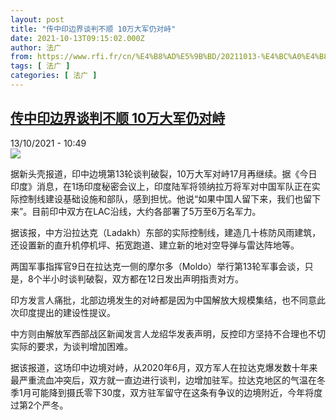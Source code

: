 ```yaml
---
layout: post
title: "传中印边界谈判不顺 10万大军仍对峙"
date: 2021-10-13T09:15:02.000Z
author: 法广
from: https://www.rfi.fr/cn/%E4%B8%AD%E5%9B%BD/20211013-%E4%BC%A0%E4%B8%AD%E5%8D%B0%E8%BE%B9%E7%95%8C%E8%B0%88%E5%88%A4%E4%B8%8D%E9%A1%BA-10%E4%B8%87%E5%A4%A7%E5%86%9B%E4%BB%8D%E5%AF%B9%E5%B3%99
tags: [ 法广 ]
categories: [ 法广 ]
---
```

<!--1634116502000-->
[传中印边界谈判不顺 10万大军仍对峙](https://www.rfi.fr/cn/%E4%B8%AD%E5%9B%BD/20211013-%E4%BC%A0%E4%B8%AD%E5%8D%B0%E8%BE%B9%E7%95%8C%E8%B0%88%E5%88%A4%E4%B8%8D%E9%A1%BA-10%E4%B8%87%E5%A4%A7%E5%86%9B%E4%BB%8D%E5%AF%B9%E5%B3%99)
------

<div>
<div>13/10/2021 - 10:49</div><img src="https://s.rfi.fr/media/display/087f08fe-a017-11ea-8fe1-005056a964fe/wy-4.jpg"><div >                    <p>据新头壳报道，印中边境第13轮谈判破裂，10万大军对峙17月再继续。据《今日印度》消息，在1场印度秘密会议上，印度陆军将领纳拉万将军对中国军队正在实际控制线建设基础设施和部队，感到担忧。他说“如果中国人留下来，我们也留下来”。目前印中双方在LAC沿线，大约各部署了5万至6万名军力。</p><p>据该报，中方沿拉达克（Ladakh）东部的实际控制线，建造几十栋防风雨建筑，还设置新的直升机停机坪、拓宽跑道、建立新的地对空导弹与雷达阵地等。</p><p>两国军事指挥官9日在拉达克一侧的摩尔多（Moldo）举行第13轮军事会谈，只是，8个半小时谈判破裂，双方都在12日发出声明指责对方。</p><p>印方发言人痛批，北部边境发生的对峙都是因为中国解放大规模集结，也不同意此次印度提出的建设性提议。</p><p>中方则由解放军西部战区新闻发言人龙绍华发表声明，反控印方坚持不合理也不切实际的要求，为谈判增加困难。</p><p>据该报道，这场印中边境对峙，从2020年6月，双方军人在拉达克爆发数十年来最严重流血冲突后，双方就一直边进行谈判，边增加驻军。拉达克地区的气温在冬季1月可能降到摄氏零下30度，双方驻军留守在这条有争议的边境附近，今年将度过第2个严冬。</p>                                            <div data-selfpromo-newsletter>    </div>    <div data-selfpromo-app>    </div>                </div>
</div>
